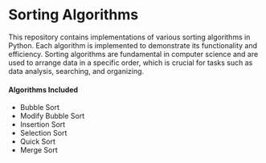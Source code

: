 <h1>Sorting Algorithms</h1>

<p>This repository contains implementations of various sorting algorithms in Python. Each algorithm is implemented to demonstrate its functionality and efficiency. Sorting algorithms are fundamental in computer science and are used to arrange data in a specific order, which is crucial for tasks such as data analysis, searching, and organizing.</p>

 <h4>Algorithms Included</h4>
<ul>
    <li>Bubble Sort</li>
    <li>Modify Bubble Sort</li>
    <li>Insertion Sort</li>
    <li>Selection Sort</li>
    <li>Quick Sort</li>
    <li>Merge Sort</li>
</ul>
